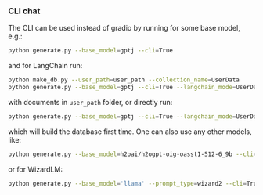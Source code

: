### CLI chat

The CLI can be used instead of gradio by running for some base model, e.g.:
```bash
python generate.py --base_model=gptj --cli=True
```
and for LangChain run:
```bash
python make_db.py --user_path=user_path --collection_name=UserData
python generate.py --base_model=gptj --cli=True --langchain_mode=UserData
```
with documents in `user_path` folder, or directly run:
```bash
python generate.py --base_model=gptj --cli=True --langchain_mode=UserData --user_path=user_path
```
which will build the database first time.  One can also use any other models, like:
```bash
python generate.py --base_model=h2oai/h2ogpt-oig-oasst1-512-6_9b --cli=True --langchain_mode=UserData --user_path=user_path
```
or for WizardLM:
```bash
python generate.py --base_model='llama' --prompt_type=wizard2 --cli=True --langchain_mode=UserData --user_path=user_path
```

